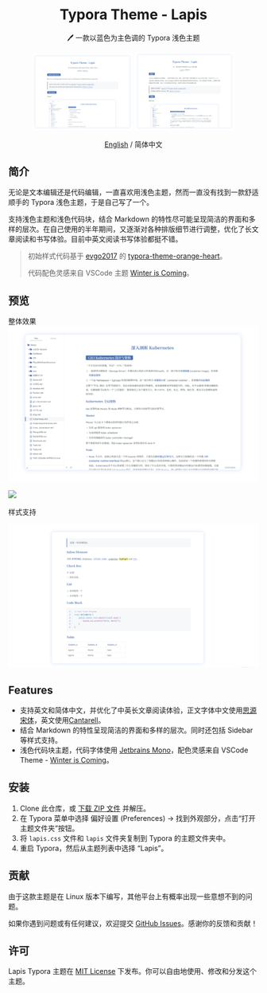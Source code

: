 <h1 align="center">Typora Theme - Lapis</h1>
<p align="center">🖊️ 一款以蓝色为主色调的 Typora 浅色主题</p>
<div align="center">
<div>
<img src="imgs/preview5.png" width="40%" />
<img src="imgs/preview6.png" width="40%" />
</div>
</div>
<p align="center"><a href="https://github.com/YiNNx/typora-theme-lapis/blob/master/README.md">English</a> / 简体中文</p>


## 简介

无论是文本编辑还是代码编辑，一直喜欢用浅色主题，然而一直没有找到一款舒适顺手的 Typora 浅色主题，于是自己写了一个。

支持浅色主题和浅色代码块，结合 Markdown 的特性尽可能呈现简洁的界面和多样的层次。在自己使用的半年期间，又逐渐对各种排版细节进行调整，优化了长文章阅读和书写体验。目前中英文阅读书写体验都挺不错。

> 初始样式代码基于 [evgo2017](https://github.com/evgo2017) 的 [typora-theme-orange-heart](https://github.com/evgo2017/typora-theme-orange-heart)。
>
> 代码配色灵感来自 VSCode 主题  [Winter is Coming](https://vscodethemes.com/e/johnpapa.winteriscoming/winter-is-coming-light-no-italics)。

## 预览

整体效果![preview](imgs/preview1.png)

![](https://cdn.just-plain.fun/img/preview3.png)

样式支持

![preview](imgs/preview2.png)


## Features

- 支持英文和简体中文，并优化了中英长文章阅读体验，正文字体中文使用[思源宋体](https://source.typekit.com/source-han-serif/cn/)，英文使用[Cantarell](https://fonts.google.com/specimen/Cantarell)。
- 结合 Markdown 的特性呈现简洁的界面和多样的层次。同时还包括 Sidebar 等样式支持。
- 浅色代码块主题，代码字体使用 [Jetbrains Mono](https://www.jetbrains.com/lp/mono/)，配色灵感来自 VSCode Theme - [Winter is Coming](https://vscodethemes.com/e/johnpapa.winteriscoming/winter-is-coming-light-no-italics)。

## 安装

1. Clone 此仓库，或 [下载 ZIP 文件](https://cdn.just-plain.fun/static/lapis_latest.zip) 并解压。
2. 在 Typora 菜单中选择 偏好设置 (Preferences) -> 找到外观部分，点击“打开主题文件夹”按钮。
3. 将 `lapis.css` 文件和 `lapis` 文件夹复制到 Typora 的主题文件夹中。
4. 重启 Typora，然后从主题列表中选择 “Lapis”。

## 贡献

由于这款主题是在 Linux 版本下编写，其他平台上有概率出现一些意想不到的问题。

如果你遇到问题或有任何建议，欢迎提交 [GitHub Issues](https://github.com/yinnx/typora-theme-lapis/issues)。感谢你的反馈和贡献！

## 许可

Lapis Typora 主题在 [MIT License](https://chat.openai.com/c/LICENSE) 下发布。你可以自由地使用、修改和分发这个主题。
